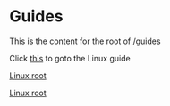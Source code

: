 # Guides

This is the content for the root of /guides

Click [this](/guides/linux) to goto the Linux guide

<a href="/guides/linux" class="text-peach router">Linux root</a>

<a href="/guides/linux" class="text-peach">Linux root</a>

